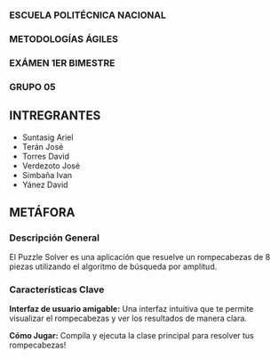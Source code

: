 ### ESCUELA POLITÉCNICA NACIONAL
### METODOLOGÍAS ÁGILES
### EXÁMEN 1ER BIMESTRE

### GRUPO 05
## INTREGRANTES
- Suntasig Ariel
- Terán José
- Torres David
- Verdezoto José
- Simbaña Ivan
- Yánez David

## METÁFORA
### Descripción General
El Puzzle Solver es una aplicación que resuelve un rompecabezas de 8 piezas utilizando el algoritmo de búsqueda por amplitud.
### Características Clave
**Interfaz de usuario amigable:** Una interfaz intuitiva que te permite visualizar el rompecabezas y ver los resultados de manera clara.

**Cómo Jugar:** Compila y ejecuta la clase principal para resolver tus rompecabezas!